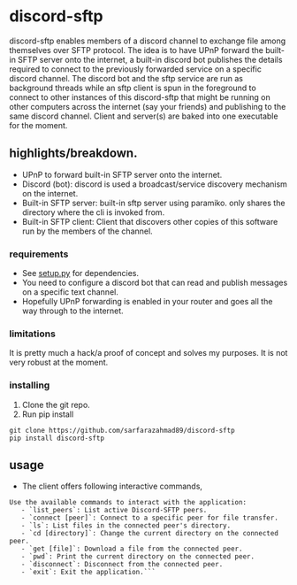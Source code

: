 # discord-sftp
discord-sftp enables members of a discord channel to exchange file among themselves over SFTP protocol. The idea is to have UPnP forward the built-in SFTP server onto the internet, a built-in discord bot publishes the details required to connect to the previously forwarded service on a specific discord channel. The discord bot and the sftp service are run as background threads while an sftp client is spun in the foreground to connect to other instances of this discord-sftp that might be running on other computers across the internet (say your friends) and publishing to the same discord channel. Client and server(s) are baked into one executable for the moment.

## highlights/breakdown.
- UPnP to forward built-in SFTP server onto the internet.
- Discord (bot): discord is used a broadcast/service discovery mechanism on the internet.
- Built-in SFTP server: built-in sftp server using paramiko. only shares the directory where the cli is invoked from.
- Built-in SFTP client: Client that discovers other copies of this software run by the members of the channel.

### requirements
- See [setup.py](/setup.py) for dependencies.
- You need to configure a discord bot that can read and publish messages on a specific text channel.
- Hopefully UPnP forwarding is enabled in your router and goes all the way through to the internet.

### limitations
It is pretty much a hack/a proof of concept and solves my purposes. It is not very robust at the moment.
 
### installing
1. Clone the git repo.
2. Run pip install
```
git clone https://github.com/sarfarazahmad89/discord-sftp
pip install discord-sftp
```

## usage
- The client offers following interactive commands,
```
Use the available commands to interact with the application:
   - `list_peers`: List active Discord-SFTP peers.
   - `connect [peer]`: Connect to a specific peer for file transfer.
   - `ls`: List files in the connected peer's directory.
   - `cd [directory]`: Change the current directory on the connected peer.
   - `get [file]`: Download a file from the connected peer.
   - `pwd`: Print the current directory on the connected peer.
   - `disconnect`: Disconnect from the connected peer.
   - `exit`: Exit the application.```

